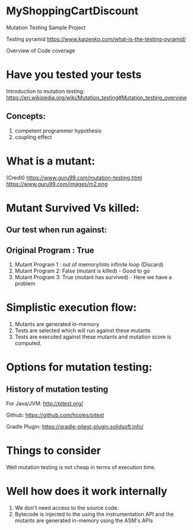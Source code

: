 # MyShoppingCartDiscount
Mutation Testing Sample Project


Testing pyramid
https://www.kaizenko.com/what-is-the-testing-pyramid/

Overview of Code coverage


# Have you tested your tests



Introduction to mutation testing:
https://en.wikipedia.org/wiki/Mutation_testing#Mutation_testing_overview


## Concepts: 
1. competent programmer hypothesis
2. coupling effect


# What is a mutant:
(Credit) https://www.guru99.com/mutation-testing.html
https://www.guru99.com/images/m2.png


# Mutant Survived Vs killed:

## Our test when run against:

## Original Program : True

1. Mutant Program 1 : out of memory/into infinite loop (Discard)
2. Mutant Program 2: False (mutant is killed) - Good to go
3. Mutant Program 3: True (mutant has survived) - Here we have a problem


# Simplistic execution flow:
1. Mutants are generated in-memory
2. Tests are selected which will run against these mutants
3. Tests are executed against these mutants and mutation score is computed.



# Options for mutation testing: 

## History of mutation testing

For Java/JVM:
http://pitest.org/

Github:
https://github.com/hcoles/pitest

Gradle Plugin:
https://gradle-pitest-plugin.solidsoft.info/


# Things to consider
Well mutation testing is not cheap in terms of execution time.


# Well how does it work internally
1. We don't need access to the source code.
2. Bytecode is injected to the using the instrumentation API and the mutants are generated in-memory using the ASM's APIs

